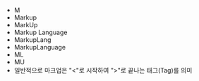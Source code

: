 ﻿- M
- Markup
- MarkUp
- Markup Language
- MarkupLang
- MarkupLanguage
- ML
- MU
- 일반적으로 마크업은 "<"로 시작하여 ">"로 끝나는 태그(Tag)를 의미
